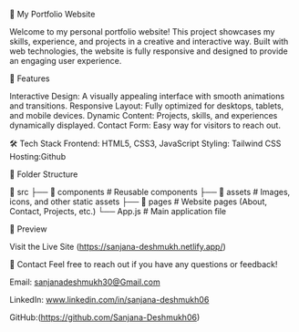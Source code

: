🌟 My Portfolio Website

Welcome to my personal portfolio website! This project showcases my skills, experience, and projects in a creative and interactive way. Built with web technologies, the website is fully responsive and designed to provide an engaging user experience.

🚀 Features

Interactive Design: A visually appealing interface with smooth animations and transitions. Responsive Layout: Fully optimized for desktops, tablets, and mobile devices. Dynamic Content: Projects, skills, and experiences dynamically displayed. Contact Form: Easy way for visitors to reach out.

🛠️ Tech Stack Frontend: HTML5, CSS3, JavaScript Styling: Tailwind CSS Hosting:Github

📂 Folder Structure

📁 src
├── 📂 components # Reusable components
├── 📂 assets # Images, icons, and other static assets
├── 📂 pages # Website pages (About, Contact, Projects, etc.)
└── App.js # Main application file

📸 Preview

Visit the Live Site (https://sanjana-deshmukh.netlify.app/)

📧 Contact Feel free to reach out if you have any questions or feedback!

Email: sanjanadeshmukh30@Gmail.com

LinkedIn: www.linkedin.com/in/sanjana-deshmukh06

GitHub:(https://github.com/Sanjana-Deshmukh06)
